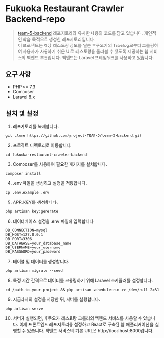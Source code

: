 # Fukuoka Restaurant Crawler Backend-repo

> [team-5-backend](https://github.com/devYuMinKim/team-5-backend) 레포지토리와 유사한 내용의 코드를 담고 있습니다. 개인적인 학습 목적으로 생성한 레포지토리입니다. <br>
> 이 프로젝트는 해당 레스토랑 정보를 일본 후쿠오카의 Tabelog로부터 크롤링하여 사용자가 사용하기 쉬운 UI로 레스토랑을 둘러볼 수 있도록 제공하는 웹 서비스의 백엔드 부분입니다. 백엔드는 Laravel 프레임워크를 사용하고 있습니다.

## 요구 사항
- PHP >= 7.3
- Composer
- Laravel 8.x

## 설치 및 설정
1. 레포지토리를 복제합니다.
  ```git
  git clone https://github.com/project-TEAM-5/team-5-backend.git
  ```

2. 프로젝트 디렉토리로 이동합니다.
  ```
  cd fukuoka-restaurant-crawler-backend
  ```

3. Composer를 사용하여 필요한 패키지를 설치합니다.
  ```
  composer install
  ```

4. .env 파일을 생성하고 설정을 적용합니다.
  ```
  cp .env.example .env
  ```

5. APP_KEY를 생성합니다.
  ```
  php artisan key:generate
  ```

6. 데이터베이스 설정을 .env 파일에 입력합니다.
  ```
  DB_CONNECTION=mysql
  DB_HOST=127.0.0.1
  DB_PORT=3306
  DB_DATABASE=your_database_name
  DB_USERNAME=your_username
  DB_PASSWORD=your_password
  ```

7. 테이블 및 데이터를 생성합니다.
  ```
  php artisan migrate --seed
  ```

8. 특정 시간 간격으로 데이터를 크롤링하기 위해 Laravel 스케쥴러를 설정합니다.
  ```
  cd /path-to-your-project && php artisan schedule:run >> /dev/null 2>&1
  ```

9. 지금까지의 설정을 저장한 뒤, 서버를 실행합니다.
  ```
  php artisan serve
  ```
10. 서버가 실행되면, 후쿠오카 레스토랑 크롤러의 백엔드 서비스를 사용할 수 있습니다. 이제 프론트엔드 레포지토리를 설정하고 React로 구축된 웹 애플리케이션을 실행할 수 있습니다. 백엔드 서비스의 기본 URL은 http://localhost:8000입니다.
